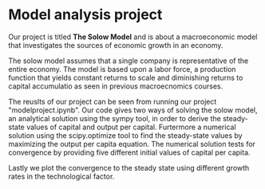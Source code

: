 # Model analysis project

Our project is titled **The Solow Model** and is about a macroeconomic model that investigates the sources of economic growth in an economy.

The solow model assumes that a single company is representative of the entire economy.
The model is based upon a labor force, a production function that yields constant returns to scale and diminishing returns to capital accumulatio as seen in previous macroecnomics courses.


The reuslts of our project can be seen from running our project "modelproject.ipynb".
 Our code gives two ways of solving the solow model, an analytical solution using the sympy tool, in order to derive the steady-state values of capital and output per capital.
Furtermore a numerical solution using the scipy.optimize tool to find the steady-state values by maximizing the output per capita equation. The numerical solution tests for convergence by providing five different initial values of capital per capita.

 Lastly we plot the convergence to the steady state using different growth rates in the technological factor.
